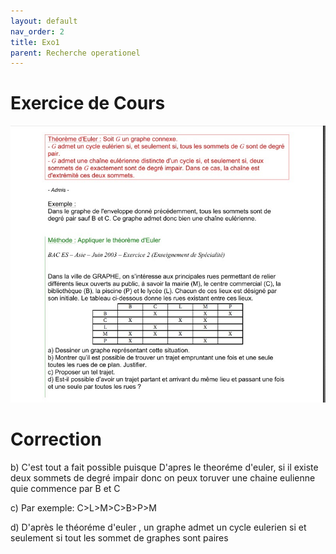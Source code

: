 ```yaml
---
layout: default
nav_order: 2
title: Exo1
parent: Recherche operationel
---
```


# Exercice de Cours


![Exemple1.jpg](./Img/Exemple1.jpg)

# Correction


b) C'est tout a fait possible puisque D'apres le theoréme d'euler, si il existe deux sommets de degré impair donc on peux toruver une chaine eulienne quie commence par B et C

c) Par exemple: C>L>M>C>B>P>M

d) D'après le théoréme d'euler , un graphe admet un cycle eulerien si et seulement si tout les sommet de graphes sont paires



   

